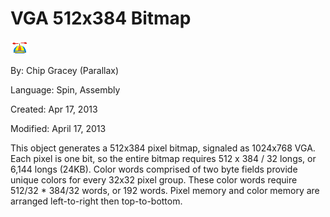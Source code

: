 # VGA 512x384 Bitmap

![logo_icon.gif](logo_icon.gif)

By: Chip Gracey (Parallax)

Language: Spin, Assembly

Created: Apr 17, 2013

Modified: April 17, 2013

This object generates a 512x384 pixel bitmap, signaled as 1024x768 VGA. Each pixel is one bit, so the entire bitmap requires 512 x 384 / 32 longs, or 6,144 longs (24KB). Color words comprised of two byte fields provide unique colors for every 32x32 pixel group. These color words require 512/32 \* 384/32 words, or 192 words. Pixel memory and color memory are arranged left-to-right then top-to-bottom.
